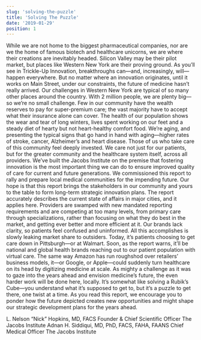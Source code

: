 ```yaml
---
slug: 'solving-the-puzzle'
title: 'Solving The Puzzle'
date: '2019-01-29'
position: 1
---
```


While we are not home to the biggest pharmaceutical companies, nor are we the home of famous biotech and healthcare unicorns, we are where their creations are inevitably headed. Silicon Valley may be their pilot market, but places like Western New York are their proving ground. As you’ll see in Trickle-Up Innovation, breakthroughs can—and, increasingly, will—happen everywhere. But no matter where an innovation originates, until it works on Main Street, under our constraints, the future of medicine hasn’t really arrived.
Our challenges in Western New York are typical of so many other places around the country. With 2 million people, we are plenty big—so we’re no small challenge. Few in our community have the wealth reserves to pay for super-premium care; the vast majority have to accept what their insurance alone can cover. The health of our population shows the wear and tear of long winters, lives spent working on our feet and a steady diet of hearty but not heart-healthy comfort food. We’re aging, and presenting the typical signs that go hand in hand with aging—higher rates of stroke, cancer, Alzheimer’s and heart disease.
Those of us who take care of this community feel deeply invested. We care not just for our patients, but for the greater community and the healthcare system itself, across all providers. We’ve built the Jacobs Institute on the premise that fostering innovation is the most important thing we can do to ensure improved quality of care for current and future generations. We commissioned this report to rally and prepare local medical communities for the impending future. Our hope is that this report brings the stakeholders in our community and yours to the table to form long-term strategic innovation plans.
The report accurately describes the current state of affairs in major cities, and it applies here. Providers are swamped with new mandated reporting requirements and are competing at too many levels, from primary care through specializations, rather than focusing on what they do best in the market, and getting ever better and more efficient at it. Our brands lack clarity, so patients feel confused and uninformed. All this accomplishes is slowly leaking market share to outsiders. Today, it’s patients choosing to get care down in Pittsburgh—or at Walmart. Soon, as the report warns, it’ll be national and global health brands reaching out to our patient population with virtual care. The same way Amazon has run roughshod over retailers’ business models, it—or Google, or Apple—could suddenly turn healthcare on its head by digitizing medicine at scale.
As mighty a challenge as it was to gaze into the years ahead and envision medicine’s future, the even harder work will be done here, locally. It’s somewhat like solving a Rubik’s Cube—you understand what it’s supposed to get to, but it’s a puzzle to get there, one twist at a time. As you read this report, we encourage you to ponder how the future depicted creates new opportunities and might shape our strategic development plans for the years ahead.

L. Nelson “Nick” Hopkins, MD, FACS Founder & Chief Scientific Officer
The Jacobs Institute
Adnan H. Siddiqui, MD, PhD, FACS, FAHA, FAANS
Chief Medical Officer
The Jacobs Institute
